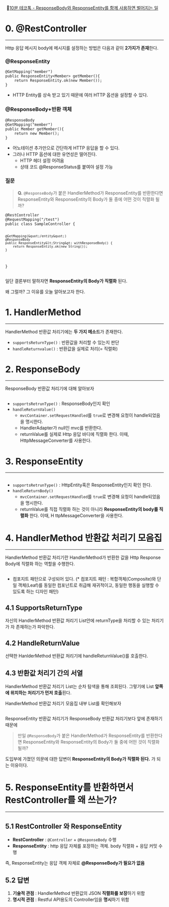 <!-- ENTRY_ID: https://velog.io/@limseohyeon/ResponseBody%EC%99%80-ResponseEntity%EB%A5%BC-%ED%95%A8%EA%BB%98-%EC%82%AC%EC%9A%A9%ED%95%98%EB%A9%B4-%EB%B2%8C%EC%96%B4%EC%A7%80%EB%8A%94-%EC%9D%BC-10%EB%B6%84-%ED%85%8C%EC%BD%94%ED%86%A1ResponseBody%EC%99%80-ResponseEntity%EB%A5%BC-%ED%95%A8%EA%BB%98-%EC%82%AC%EC%9A%A9%ED%95%98%EB%A9%B4-%EB%B2%8C%EC%96%B4%EC%A7%80%EB%8A%94-%EC%9D%BC-10%EB%B6%84-%ED%85%8C%EC%BD%94%ED%86%A1 -->
<!-- SOURCE_TITLE: @ResponseBody와 ResponseEntity를 함께 사용하면 벌어지는 일 - 10분 테코톡 -->

<p><img alt="" src="https://velog.velcdn.com/images/limseohyeon/post/90d04463-b41d-4518-b82f-354bc001e95e/image.png" />
🔗<a href="https://youtu.be/JOLwv6Btayg?si=6ikoZU6k5oyhfWNq">10분 테코톡 - ResponseBody와 ResponseEntity를 함께 사용하면 벌어지는 일</a></p>
<h1 id="0-restcontroller">0. @RestController</h1>
<hr />
<p>Http 응답 메시지 body에 메시지를 설정하는 방법은 다음과 같이 <strong>2가지가 존재</strong>한다.</p>
<h3 id="responseentityt">@ResponseEntity</h3>
<pre><code class="language-java">@GetMapping(&quot;member&quot;)
public ResponseEntity&lt;Member&gt; getMember(){
    return ResponseEntity.ok(new Member());
}</code></pre>
<ul>
<li>HTTP Entity를 상속 받고 있기 때문에 여러 HTTP 옵션을 설정할 수 있다.</li>
</ul>
<h3 id="responsebody반환-객체">@ResponseBody+반환 객체</h3>
<pre><code class="language-java">@ResponseBody
@GetMapping(&quot;member&quot;)
public Member getMember(){
    return new Member();
}</code></pre>
<ul>
<li>어노테이션 추가만으로 간단하게 HTTP 응답을 할 수 있다.</li>
<li>그러나 HTTP 옵션에 대한 유연성은 떨어진다.<ul>
<li>HTTP 헤더 설정 어려움</li>
<li>상태 코드 @ResponseStatus를 붙여야 설정 가능</li>
</ul>
</li>
</ul>
<h3 id="질문">질문</h3>
<blockquote>
<p><strong>Q.</strong> <code>@ResponseBody</code>가 붙은 HandlerMethod가 ResponseEntity를 반환한다면 ResponseEntity와 ResponseEntity의 Body가 둘 중에 어떤 것이 직렬화 될까?</p>
</blockquote>
<pre><code class="language-java">@RestController
@RequestMapping(&quot;/test&quot;)
public class SampleController {

    @GetMapping(&quot;/entity&quot;)
    @ResponseBody
    public ResponseEntity&lt;String&gt; withResponseBody() {
        return ResponseEntity.ok(new String());
    }
}</code></pre>
<p>일단 결론부터 말하자면 <strong>ResponseEntity의 Body가 직렬화</strong> 된다.</p>
<p>왜 그럴까? 그 이유를 오늘 알아보고자 한다.</p>
<h1 id="1-handlermethod">1. HandlerMethod</h1>
<hr />
<p>HandlerMethod 반환값 처리기에는 <strong>두 가지 메소드</strong>가 존재한다.</p>
<ul>
<li><code>supportsReturnType()</code> : 반환값을 처리할 수 있는지 판단</li>
<li><code>handleReturnvalue()</code> : 반환값을 실제로 처리(= 직렬화)</li>
</ul>
<h1 id="2-responsebody">2. ResponseBody</h1>
<hr />
<p>ResponseBody 반환값 처리기에 대해 알아보자</p>
<p><img alt="" src="https://velog.velcdn.com/images/limseohyeon/post/114c926b-c32f-463b-9afb-e536650ab4a7/image.png" /></p>
<ul>
<li><code>supportsRetrunType()</code> : ResponseBody인지 확인</li>
<li><code>handleReturnValue()</code><ul>
<li><code>mvcContainer.setRequestHandled</code>를 <code>true</code>로 변경해 요청이 handle되었음을 명시한다.</li>
<li>HandlerAdapter가 null인 mvc를 반환한다.</li>
<li>returnValue를 실제로 Http 응답 바디에 직렬화 한다. 이때, HttpMessageConverter를 사용한다.</li>
</ul>
</li>
</ul>
<h1 id="3-responseentity">3. ResponseEntity</h1>
<hr />
<p><img alt="" src="https://velog.velcdn.com/images/limseohyeon/post/029ad0b8-2ab3-4a94-bd3c-2e8a08baf430/image.png" /></p>
<ul>
<li><code>supportsRetrunType()</code> : HttpEntity혹은 ResponseEntity인지 확인 한다.</li>
<li><code>handleReturnBody()</code><ul>
<li><code>mvcContainer.setRequestHandled</code>를 <code>true</code>로 변경해 요청이 handle되었음을 명시한다.</li>
<li>returnValue를 직접 직렬화 하는 것이 아니라 <strong>ResponseEntity의 body를 직렬화</strong> 한다. 이때, H ttpMessageConverter을 사용한다.</li>
</ul>
</li>
</ul>
<h1 id="4-handlermethod-반환값-처리기-모음집">4. HandlerMethod 반환값 처리기 모음집</h1>
<hr />
<p>HandlerMethod 반환값 처리기란 HandlerMethod가 반환한 값을 Http Response Body에 직렬화 하는 역할을 수행한다.</p>
<p><img alt="" src="https://velog.velcdn.com/images/limseohyeon/post/20547574-0c11-4d9d-ac2f-72d071246841/image.png" /></p>
<ul>
<li>컴포지트 패턴으로 구성되어 있다. (* 컴포지트 패턴 : 복합객체(Composite)와 단일 객체(Leaf)를 동일한 컴포넌트로 취급해 재귀적이고, 동일한 행동을 실행할 수 있도록 하는 디자인 패턴)</li>
</ul>
<h2 id="41-supportsreturntype">4.1 SupportsReturnType</h2>
<p>자신의 HandlerMethod 반환값 처리기 List안에 returnType을 처리할 수 있는 처리기가 자 존재하는가 파악한다.</p>
<h2 id="42--handlereturnvalue">4.2  HandleReturnValue</h2>
<p>선택한 HanlderMethod 반환값 처리기에 handleReturnValue()를 호출한다.</p>
<h2 id="43-반환값-처리기-간의-서열">4.3 반환값 처리기 간의 서열</h2>
<p>HandlerMethod 반환값 처리기 List는 순차 탐색을 통해 조회된다. 그렇기에 List <strong>앞쪽에 위치하는 처리기가 먼저 호출</strong>횐다.</p>
<p>HandlerMethod 반환값 처리기 모음집 내부 List를 확인해보자</p>
<p><img alt="" src="https://velog.velcdn.com/images/limseohyeon/post/b7d484f1-f824-420c-a51e-b67943b290e5/image.png" /></p>
<p>ResponseEntity 반환값 처리기가 ResponseBody 반환값 처리기보다 앞에 존재하기 때문에</p>
<blockquote>
<p>만일   <code>@ResponseBody</code>가 붙은 HandlerMethod가 ResponseEntity를 반환한다면 ResponseEntity와 ResponseEntity의 Body가 둘 중에 어떤 것이 직렬화 될까?</p>
</blockquote>
<p>도입부에 가졌던 의문에 대한 답변이  <strong>ResponseEntity의 Body가 직렬화 된다.</strong>  가 되는 이유이다.</p>
<h1 id="5-responseentity를-반환하면서-restcontroller를-왜-쓰는가">5. ResponseEntity를 반환하면서 RestController를 왜 쓰는가?</h1>
<hr />
<h2 id="51-restcontroller-와-responseentity">5.1 RestController 와 ResponseEntity</h2>
<ul>
<li><strong>RestController</strong> : <code>@Controller</code> + <code>@ResponseBody</code> 수행</li>
<li><strong>ResponseEntity</strong> : http 응답 자체를 포장하는 객체. body 직렬화 + 응답 커밋 수행</li>
</ul>
<p>즉, ResponseEntity는 응답 객체 자체로 <strong>@ResponseBody가 필요가 없음</strong></p>
<h2 id="52-답변">5.2 답변</h2>
<ol>
<li><strong>기술적 관점</strong> : HandlerMethod 반환값의 JSON <strong>직렬화를 보장</strong>하기 위함</li>
<li><strong>명시적 관점</strong> : Restful API용도의 Controller임을 <strong>명시</strong>하기 위함</li>
</ol>